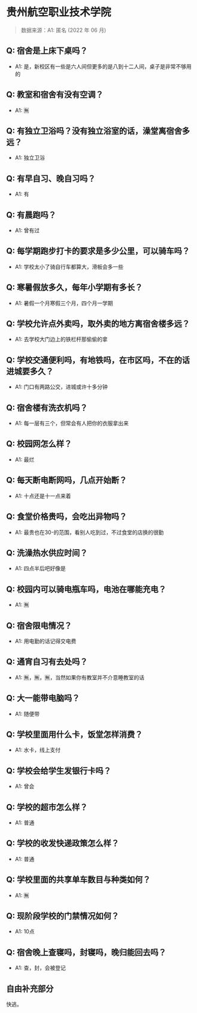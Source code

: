 # 贵州航空职业技术学院

> 数据来源：A1: 匿名 (2022 年 06 月)

## Q: 宿舍是上床下桌吗？

- A1: 是，新校区有一些是六人间但更多的是八到十二人间，桌子是非常不够用的

## Q: 教室和宿舍有没有空调？

- A1: 🈚

## Q: 有独立卫浴吗？没有独立浴室的话，澡堂离宿舍多远？

- A1: 独立卫浴

## Q: 有早自习、晚自习吗？

- A1: 有

## Q: 有晨跑吗？

- A1: 曾有过

## Q: 每学期跑步打卡的要求是多少公里，可以骑车吗？

- A1: 学校太小了骑自行车都算大，滑板会多一些

## Q: 寒暑假放多久，每年小学期有多长？

- A1: 暑假一个月寒假三个月，四个月一学期

## Q: 学校允许点外卖吗，取外卖的地方离宿舍楼多远？

- A1: 去学校大门边上的铁栏杆那偷偷的拿

## Q: 学校交通便利吗，有地铁吗，在市区吗，不在的话进城要多久？

- A1: 门口有两路公交，进城或许十多分钟

## Q: 宿舍楼有洗衣机吗？

- A1: 每一层有三个，但常会有人把你的衣服拿出来

## Q: 校园网怎么样？

- A1: 最烂

## Q: 每天断电断网吗，几点开始断？

- A1: 十点还是十一点来着

## Q: 食堂价格贵吗，会吃出异物吗？

- A1: 最贵也在30-的范围，看别人吃到过，不过食堂的店换的很勤

## Q: 洗澡热水供应时间？

- A1: 四点半后吧好像是

## Q: 校园内可以骑电瓶车吗，电池在哪能充电？

- A1: 🈚

## Q: 宿舍限电情况？

- A1: 用电勤的话记得交电费

## Q: 通宵自习有去处吗？

- A1: 🈚，🈚，🈚，当然如果你有教室并不介意睡教室的话

## Q: 大一能带电脑吗？

- A1: 随便带

## Q: 学校里面用什么卡，饭堂怎样消费？

- A1: 水卡，线上支付

## Q: 学校会给学生发银行卡吗？

- A1: 曾会

## Q: 学校的超市怎么样？

- A1: 普通

## Q: 学校的收发快递政策怎么样？

- A1: 普通

## Q: 学校里面的共享单车数目与种类如何？

- A1: 🈚

## Q: 现阶段学校的门禁情况如何？

- A1: 10点

## Q: 宿舍晚上查寝吗，封寝吗，晚归能回去吗？

- A1: 查，封，会被登记

## 自由补充部分

快逃。